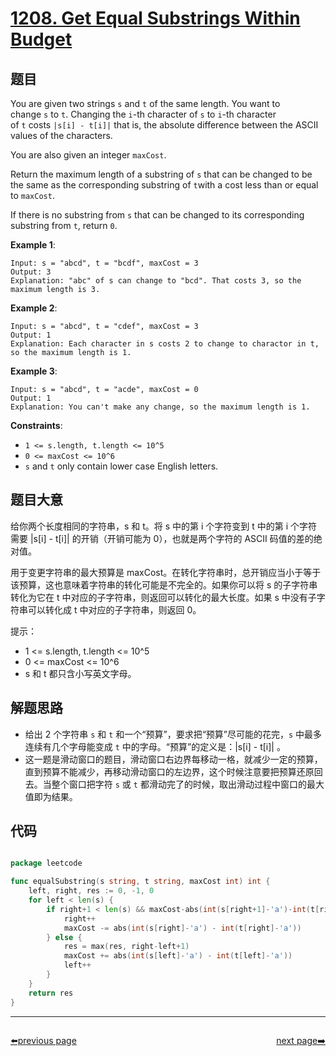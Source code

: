# [1208. Get Equal Substrings Within Budget](https://leetcode.com/problems/get-equal-substrings-within-budget/)


## 题目

You are given two strings `s` and `t` of the same length. You want to change `s` to `t`. Changing the `i`-th character of `s` to `i`-th character of `t` costs `|s[i] - t[i]|` that is, the absolute difference between the ASCII values of the characters.

You are also given an integer `maxCost`.

Return the maximum length of a substring of `s` that can be changed to be the same as the corresponding substring of `t`with a cost less than or equal to `maxCost`.

If there is no substring from `s` that can be changed to its corresponding substring from `t`, return `0`.

**Example 1**:

    Input: s = "abcd", t = "bcdf", maxCost = 3
    Output: 3
    Explanation: "abc" of s can change to "bcd". That costs 3, so the maximum length is 3.

**Example 2**:

    Input: s = "abcd", t = "cdef", maxCost = 3
    Output: 1
    Explanation: Each character in s costs 2 to change to charactor in t, so the maximum length is 1.

**Example 3**:

    Input: s = "abcd", t = "acde", maxCost = 0
    Output: 1
    Explanation: You can't make any change, so the maximum length is 1.

**Constraints**:

- `1 <= s.length, t.length <= 10^5`
- `0 <= maxCost <= 10^6`
- `s` and `t` only contain lower case English letters.

## 题目大意

给你两个长度相同的字符串，s 和 t。将 s 中的第 i 个字符变到 t 中的第 i 个字符需要 |s[i] - t[i]| 的开销（开销可能为 0），也就是两个字符的 ASCII 码值的差的绝对值。

用于变更字符串的最大预算是 maxCost。在转化字符串时，总开销应当小于等于该预算，这也意味着字符串的转化可能是不完全的。如果你可以将 s 的子字符串转化为它在 t 中对应的子字符串，则返回可以转化的最大长度。如果 s 中没有子字符串可以转化成 t 中对应的子字符串，则返回 0。

提示：

- 1 <= s.length, t.length <= 10^5
- 0 <= maxCost <= 10^6
- s 和 t 都只含小写英文字母。

## 解题思路

- 给出 2 个字符串 `s` 和 `t` 和一个“预算”，要求把“预算”尽可能的花完，`s` 中最多连续有几个字母能变成 `t` 中的字母。“预算”的定义是：|s[i] - t[i]| 。
- 这一题是滑动窗口的题目，滑动窗口右边界每移动一格，就减少一定的预算，直到预算不能减少，再移动滑动窗口的左边界，这个时候注意要把预算还原回去。当整个窗口把字符 `s` 或 `t` 都滑动完了的时候，取出滑动过程中窗口的最大值即为结果。


## 代码

```go

package leetcode

func equalSubstring(s string, t string, maxCost int) int {
	left, right, res := 0, -1, 0
	for left < len(s) {
		if right+1 < len(s) && maxCost-abs(int(s[right+1]-'a')-int(t[right+1]-'a')) >= 0 {
			right++
			maxCost -= abs(int(s[right]-'a') - int(t[right]-'a'))
		} else {
			res = max(res, right-left+1)
			maxCost += abs(int(s[left]-'a') - int(t[left]-'a'))
			left++
		}
	}
	return res
}

```



----------------------------------------------
<div style="display: flex;justify-content: space-between;align-items: center;">
<p><a href="https://books.halfrost.com/leetcode/ChapterFour/1200~1299/1207.Unique-Number-of-Occurrences/">⬅️previous page</a></p>
<p><a href="https://books.halfrost.com/leetcode/ChapterFour/1200~1299/1209.Remove-All-Adjacent-Duplicates-in-String-II/">next page➡️</a></p>
</div>
